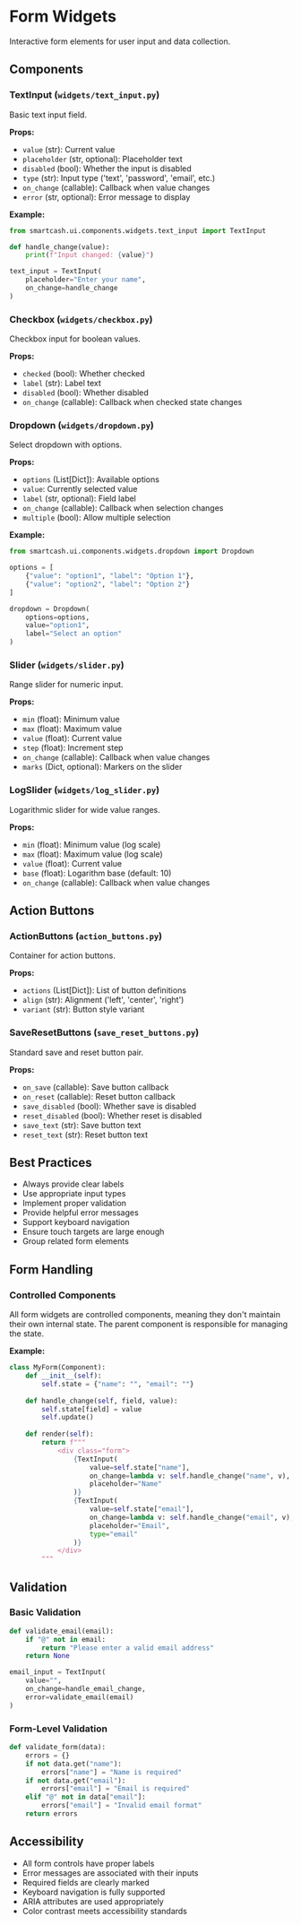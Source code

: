 # Form Widgets

Interactive form elements for user input and data collection.

## Components

### TextInput (`widgets/text_input.py`)
Basic text input field.

**Props:**
- `value` (str): Current value
- `placeholder` (str, optional): Placeholder text
- `disabled` (bool): Whether the input is disabled
- `type` (str): Input type ('text', 'password', 'email', etc.)
- `on_change` (callable): Callback when value changes
- `error` (str, optional): Error message to display

**Example:**
```python
from smartcash.ui.components.widgets.text_input import TextInput

def handle_change(value):
    print(f"Input changed: {value}")

text_input = TextInput(
    placeholder="Enter your name",
    on_change=handle_change
)
```

### Checkbox (`widgets/checkbox.py`)
Checkbox input for boolean values.

**Props:**
- `checked` (bool): Whether checked
- `label` (str): Label text
- `disabled` (bool): Whether disabled
- `on_change` (callable): Callback when checked state changes

### Dropdown (`widgets/dropdown.py`)
Select dropdown with options.

**Props:**
- `options` (List[Dict]): Available options
- `value`: Currently selected value
- `label` (str, optional): Field label
- `on_change` (callable): Callback when selection changes
- `multiple` (bool): Allow multiple selection

**Example:**
```python
from smartcash.ui.components.widgets.dropdown import Dropdown

options = [
    {"value": "option1", "label": "Option 1"},
    {"value": "option2", "label": "Option 2"}
]

dropdown = Dropdown(
    options=options,
    value="option1",
    label="Select an option"
)
```

### Slider (`widgets/slider.py`)
Range slider for numeric input.

**Props:**
- `min` (float): Minimum value
- `max` (float): Maximum value
- `value` (float): Current value
- `step` (float): Increment step
- `on_change` (callable): Callback when value changes
- `marks` (Dict, optional): Markers on the slider

### LogSlider (`widgets/log_slider.py`)
Logarithmic slider for wide value ranges.

**Props:**
- `min` (float): Minimum value (log scale)
- `max` (float): Maximum value (log scale)
- `value` (float): Current value
- `base` (float): Logarithm base (default: 10)
- `on_change` (callable): Callback when value changes

## Action Buttons

### ActionButtons (`action_buttons.py`)
Container for action buttons.

**Props:**
- `actions` (List[Dict]): List of button definitions
- `align` (str): Alignment ('left', 'center', 'right')
- `variant` (str): Button style variant

### SaveResetButtons (`save_reset_buttons.py`)
Standard save and reset button pair.

**Props:**
- `on_save` (callable): Save button callback
- `on_reset` (callable): Reset button callback
- `save_disabled` (bool): Whether save is disabled
- `reset_disabled` (bool): Whether reset is disabled
- `save_text` (str): Save button text
- `reset_text` (str): Reset button text

## Best Practices

- Always provide clear labels
- Use appropriate input types
- Implement proper validation
- Provide helpful error messages
- Support keyboard navigation
- Ensure touch targets are large enough
- Group related form elements

## Form Handling

### Controlled Components
All form widgets are controlled components, meaning they don't maintain their own internal state. The parent component is responsible for managing the state.

**Example:**
```python
class MyForm(Component):
    def __init__(self):
        self.state = {"name": "", "email": ""}
    
    def handle_change(self, field, value):
        self.state[field] = value
        self.update()
    
    def render(self):
        return f"""
            <div class="form">
                {TextInput(
                    value=self.state["name"],
                    on_change=lambda v: self.handle_change("name", v),
                    placeholder="Name"
                )}
                {TextInput(
                    value=self.state["email"],
                    on_change=lambda v: self.handle_change("email", v),
                    placeholder="Email",
                    type="email"
                )}
            </div>
        """
```

## Validation

### Basic Validation
```python
def validate_email(email):
    if "@" not in email:
        return "Please enter a valid email address"
    return None

email_input = TextInput(
    value="",
    on_change=handle_email_change,
    error=validate_email(email)
)
```

### Form-Level Validation
```python
def validate_form(data):
    errors = {}
    if not data.get("name"):
        errors["name"] = "Name is required"
    if not data.get("email"):
        errors["email"] = "Email is required"
    elif "@" not in data["email"]:
        errors["email"] = "Invalid email format"
    return errors
```

## Accessibility

- All form controls have proper labels
- Error messages are associated with their inputs
- Required fields are clearly marked
- Keyboard navigation is fully supported
- ARIA attributes are used appropriately
- Color contrast meets accessibility standards
